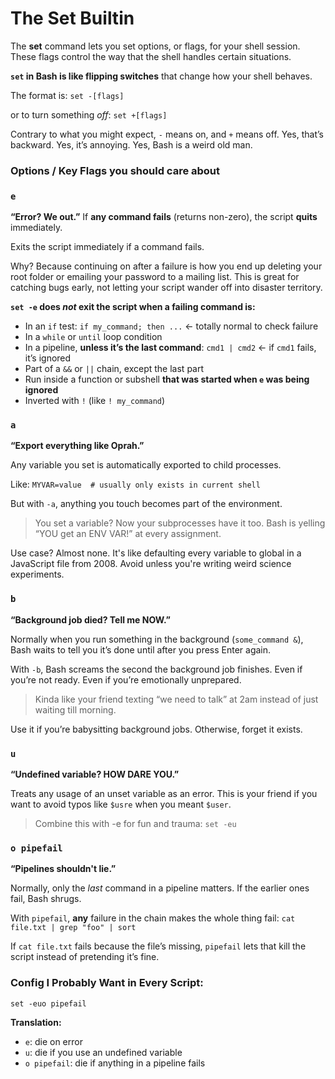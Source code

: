 # The Set Builtin

The **set** command lets you set options, or flags, for your shell session. These flags control the way that the shell handles certain situations.

**`set` in Bash is like flipping switches** that change how your shell behaves.

The format is: `set -[flags]`

or to turn something *off*: `set +[flags]`

Contrary to what you might expect, `-` means on, and `+` means off. Yes, that’s backward. Yes, it’s annoying. Yes, Bash is a weird old man.

### **Options / Key Flags you should care about**

### `e`

**“Error? We out.”** If **any command fails** (returns non-zero), the script **quits** immediately.

Exits the script immediately if a command fails.

Why? Because continuing on after a failure is how you end up deleting your root folder or emailing your password to a mailing list. This is great for catching bugs early, not letting your script wander off into disaster territory.

**`set -e` does *not* exit the script when a failing command is:**

- In an `if` test: `if my_command; then ...` ← totally normal to check failure
- In a `while` or `until` loop condition
- In a pipeline, **unless it’s the last command**: `cmd1 | cmd2` ← if `cmd1` fails, it’s ignored
- Part of a `&&` or `||` chain, except the last part
- Run inside a function or subshell **that was started when `e` was being ignored**
- Inverted with `!` (like `! my_command`)

### `a`

**“Export everything like Oprah.”**

Any variable you set is automatically exported to child processes.

Like: `MYVAR=value  # usually only exists in current shell`

But with `-a`, anything you touch becomes part of the environment.

> You set a variable? Now your subprocesses have it too. Bash is yelling “YOU get an ENV VAR!” at every assignment.
> 

Use case? Almost none. It's like defaulting every variable to global in a JavaScript file from 2008. Avoid unless you're writing weird science experiments.

### `b`

**“Background job died? Tell me NOW.”**

Normally when you run something in the background (`some_command &`), Bash waits to tell you it’s done until after you press Enter again.

With `-b`, Bash screams the second the background job finishes. Even if you’re not ready. Even if you’re emotionally unprepared.

> Kinda like your friend texting “we need to talk” at 2am instead of just waiting till morning.
> 

Use it if you’re babysitting background jobs. Otherwise, forget it exists.

### `u`

**“Undefined variable? HOW DARE YOU.”**

Treats any usage of an unset variable as an error. This is your friend if you want to avoid typos like `$usre` when you meant `$user`.

> Combine this with -e for fun and trauma: `set -eu`
> 

### `o pipefail`

**“Pipelines shouldn't lie.”**

Normally, only the *last* command in a pipeline matters. If the earlier ones fail, Bash shrugs.

With `pipefail`, **any** failure in the chain makes the whole thing fail:
`cat file.txt | grep "foo" | sort`

If `cat file.txt` fails because the file’s missing, `pipefail` lets that kill the script instead of pretending it’s fine.

### Config I Probably Want in Every Script:

`set -euo pipefail` 

**Translation:**

- `e`: die on error
- `u`: die if you use an undefined variable
- `o pipefail`: die if anything in a pipeline fails